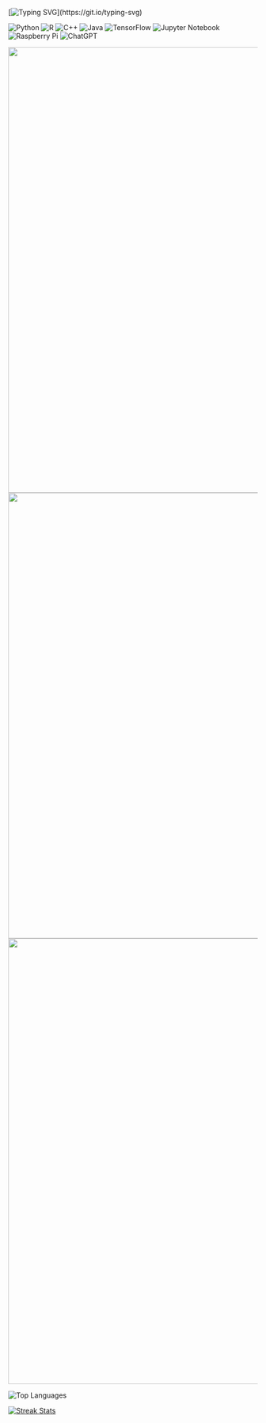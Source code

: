 [![Typing SVG](https://readme-typing-svg.demolab.com?font=Fira+Code&size=18&pause=1000&color=FF0FFF&vCenter=true&width=435&lines=Привет%2C+I'm+Barbara!)](https://git.io/typing-svg)

![Python](https://img.shields.io/badge/python-3670A0?style=for-the-badge&logo=python&logoColor=ffdd54)
![R](https://img.shields.io/badge/r-%23276DC3.svg?style=for-the-badge&logo=r&logoColor=white)
![C++](https://img.shields.io/badge/c++-%2300599C.svg?style=for-the-badge&logo=c%2B%2B&logoColor=white)
![Java](https://img.shields.io/badge/java-%23ED8B00.svg?style=for-the-badge&logo=openjdk&logoColor=white)
![TensorFlow](https://img.shields.io/badge/TensorFlow-%23FF6F00.svg?style=for-the-badge&logo=TensorFlow&logoColor=white)
![Jupyter Notebook](https://img.shields.io/badge/jupyter-%23FA0F00.svg?style=for-the-badge&logo=jupyter&logoColor=white)
![Raspberry Pi](https://img.shields.io/badge/-RaspberryPi-C51A4A?style=for-the-badge&logo=Raspberry-Pi)
![ChatGPT](https://img.shields.io/badge/chatGPT-74aa9c?style=for-the-badge&logo=openai&logoColor=white)

<img src="https://capsule-render.vercel.app/api?type=waving&color=0096FF&height=50&section=footer&width=200" width="900">
<!-- <img src="https://i.pinimg.com/originals/3f/9a/76/3f9a76e8f304e41d93a8bf6daefc5163.gif" width="1000"> -->
<img src="output_.gif" width="900"> 
<img src="https://capsule-render.vercel.app/api?type=waving&color=ff00ff&height=50&section=header&width=200" width="900">

<!-- [![Streak Stats](https://github-readme-streak-stats.herokuapp.com?user=byblis&theme=dark&border_radius=1&date_format=%5BY%20%5DM%20j&background=000000&ring=0096FF&fire=ff00ff&stroke=FF00FF&currStreakLabel=ff00ff&currStreakNum=ff00ff&border=FF00FF&sideLabels=FF00FF&dates=0096FF&sideNums=FF00FF)](https://git.io/streak-stats) -->

![Top Languages](https://github-readme-stats.vercel.app/api/top-langs/?username=byblis&bg_color=000000&title_color=f0f&text_color=f0f) 

[![Streak Stats](https://github-readme-streak-stats.herokuapp.com?user=byblis&theme=dark&border_radius=1&date_format=%5BY%20%5DM%20j&background=000000&ring=0096FF&fire=ff00ff&stroke=FF00FF&currStreakLabel=ff00ff&currStreakNum=ff00ff&border=FF00FF&sideLabels=FF00FF&dates=0096FF&sideNums=FF00FF)](https://git.io/streak-stats)

